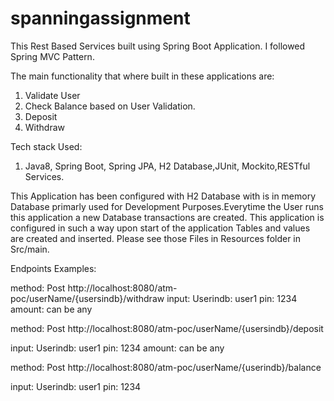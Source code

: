 # spanningassignment

This Rest Based Services built using Spring Boot Application. I followed Spring MVC Pattern.

The main functionality that where built in these applications are:
1) Validate User
2) Check Balance based on User Validation.
3) Deposit
4) Withdraw

Tech stack Used:
1) Java8, Spring Boot, Spring JPA, H2 Database,JUnit, Mockito,RESTful Services.

This Application has been configured with H2 Database with is in memory Database primarly used for Development Purposes.Everytime the User runs this application a new Database transactions are created. This application is configured in such a way upon start of the application Tables and values are created and inserted. Please see those Files in Resources folder in Src/main.

Endpoints Examples:

method: Post
http://localhost:8080/atm-poc/userName/{usersindb}/withdraw
input: 
Userindb: user1
pin: 1234
amount: can be any

method: Post
http://localhost:8080/atm-poc/userName/{usersindb}/deposit

input: 
Userindb: user1
pin: 1234
amount: can be any



method: Post
http://localhost:8080/atm-poc/userName/{userindb}/balance

input: 
Userindb: user1
pin: 1234




